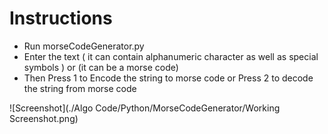 # Instructions
- Run morseCodeGenerator.py 
- Enter the text ( it can contain alphanumeric character as well  as special symbols ) or (it can be a morse code)
- Then Press 1 to Encode the string to morse code or Press 2 to decode the string from morse code

![Screenshot](./Algo Code/Python/MorseCodeGenerator/Working Screenshot.png)

